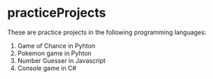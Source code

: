 # practiceProjects

These are practice projects in the following programming languages:

1. Game of Chance in Pyhton
2. Pokemon game in Pyhton
3. Number Guesser in Javascript
4. Console game in C#


